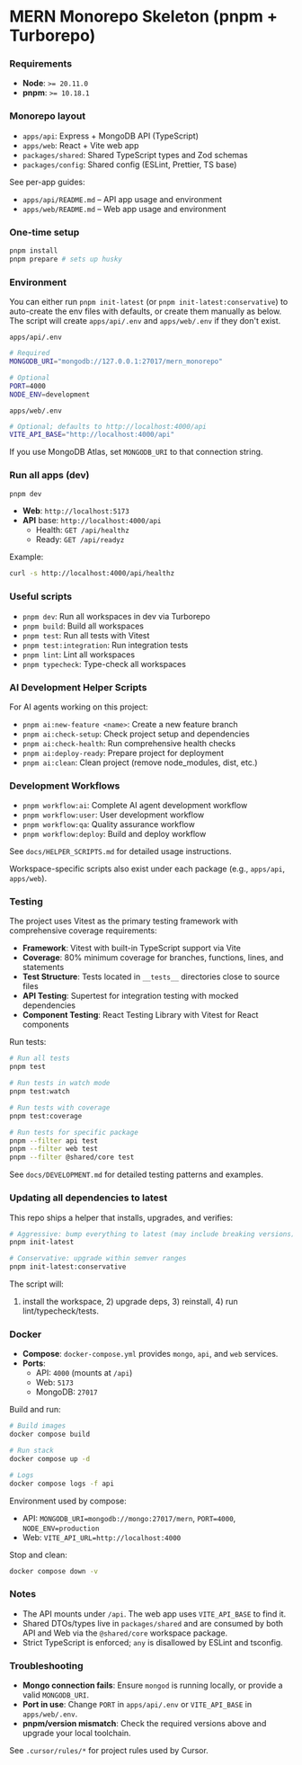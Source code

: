 # MERN Monorepo Skeleton (pnpm + Turborepo)

### Requirements

- **Node**: `>= 20.11.0`
- **pnpm**: `>= 10.18.1`

### Monorepo layout

- `apps/api`: Express + MongoDB API (TypeScript)
- `apps/web`: React + Vite web app
- `packages/shared`: Shared TypeScript types and Zod schemas
- `packages/config`: Shared config (ESLint, Prettier, TS base)

See per-app guides:

- `apps/api/README.md` – API app usage and environment
- `apps/web/README.md` – Web app usage and environment

### One‑time setup

```bash
pnpm install
pnpm prepare # sets up husky
```

### Environment

You can either run `pnpm init-latest` (or `pnpm init-latest:conservative`) to auto-create the env files with defaults, or create them manually as below. The script will create `apps/api/.env` and `apps/web/.env` if they don't exist.

`apps/api/.env`

```bash
# Required
MONGODB_URI="mongodb://127.0.0.1:27017/mern_monorepo"

# Optional
PORT=4000
NODE_ENV=development
```

`apps/web/.env`

```bash
# Optional; defaults to http://localhost:4000/api
VITE_API_BASE="http://localhost:4000/api"
```

If you use MongoDB Atlas, set `MONGODB_URI` to that connection string.

### Run all apps (dev)

```bash
pnpm dev
```

- **Web**: `http://localhost:5173`
- **API** base: `http://localhost:4000/api`
  - Health: `GET /api/healthz`
  - Ready: `GET /api/readyz`

Example:

```bash
curl -s http://localhost:4000/api/healthz
```

### Useful scripts

- `pnpm dev`: Run all workspaces in dev via Turborepo
- `pnpm build`: Build all workspaces
- `pnpm test`: Run all tests with Vitest
- `pnpm test:integration`: Run integration tests
- `pnpm lint`: Lint all workspaces
- `pnpm typecheck`: Type-check all workspaces

### AI Development Helper Scripts

For AI agents working on this project:

- `pnpm ai:new-feature <name>`: Create a new feature branch
- `pnpm ai:check-setup`: Check project setup and dependencies
- `pnpm ai:check-health`: Run comprehensive health checks
- `pnpm ai:deploy-ready`: Prepare project for deployment
- `pnpm ai:clean`: Clean project (remove node_modules, dist, etc.)

### Development Workflows

- `pnpm workflow:ai`: Complete AI agent development workflow
- `pnpm workflow:user`: User development workflow
- `pnpm workflow:qa`: Quality assurance workflow
- `pnpm workflow:deploy`: Build and deploy workflow

See `docs/HELPER_SCRIPTS.md` for detailed usage instructions.

Workspace-specific scripts also exist under each package (e.g., `apps/api`, `apps/web`).

### Testing

The project uses Vitest as the primary testing framework with comprehensive coverage requirements:

- **Framework**: Vitest with built-in TypeScript support via Vite
- **Coverage**: 80% minimum coverage for branches, functions, lines, and statements
- **Test Structure**: Tests located in `__tests__` directories close to source files
- **API Testing**: Supertest for integration testing with mocked dependencies
- **Component Testing**: React Testing Library with Vitest for React components

Run tests:

```bash
# Run all tests
pnpm test

# Run tests in watch mode
pnpm test:watch

# Run tests with coverage
pnpm test:coverage

# Run tests for specific package
pnpm --filter api test
pnpm --filter web test
pnpm --filter @shared/core test
```

See `docs/DEVELOPMENT.md` for detailed testing patterns and examples.

### Updating all dependencies to latest

This repo ships a helper that installs, upgrades, and verifies:

```bash
# Aggressive: bump everything to latest (may include breaking versions)
pnpm init-latest

# Conservative: upgrade within semver ranges
pnpm init-latest:conservative
```

The script will:

1. install the workspace, 2) upgrade deps, 3) reinstall, 4) run lint/typecheck/tests.

### Docker

- **Compose**: `docker-compose.yml` provides `mongo`, `api`, and `web` services.
- **Ports**:
  - API: `4000` (mounts at `/api`)
  - Web: `5173`
  - MongoDB: `27017`

Build and run:

```bash
# Build images
docker compose build

# Run stack
docker compose up -d

# Logs
docker compose logs -f api
```

Environment used by compose:

- API: `MONGODB_URI=mongodb://mongo:27017/mern`, `PORT=4000`, `NODE_ENV=production`
- Web: `VITE_API_URL=http://localhost:4000`

Stop and clean:

```bash
docker compose down -v
```

### Notes

- The API mounts under `/api`. The web app uses `VITE_API_BASE` to find it.
- Shared DTOs/types live in `packages/shared` and are consumed by both API and Web via the `@shared/core` workspace package.
- Strict TypeScript is enforced; `any` is disallowed by ESLint and tsconfig.

### Troubleshooting

- **Mongo connection fails**: Ensure `mongod` is running locally, or provide a valid `MONGODB_URI`.
- **Port in use**: Change `PORT` in `apps/api/.env` or `VITE_API_BASE` in `apps/web/.env`.
- **pnpm/version mismatch**: Check the required versions above and upgrade your local toolchain.

See `.cursor/rules/*` for project rules used by Cursor.
